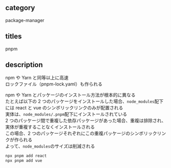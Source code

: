 ## category

package-manager

## titles

pnpm

## description

npm や Yarn と同等以上に高速  
ロックファイル（pnpm-lock.yaml）も作られる

npm や Yarn とパッケージのインストール方法が根本的に異なる  
たとえば以下の 2 つのパッケージをインストールした場合、`node_modules`配下には react と vue のシンボリックリンクのみが配置される  
実体は、`node_modules/.pnpm`配下にインストールされている  
2 つのパッケージ間で重複した依存パッケージがあった場合、重複は排除され、実体が重複することなくインストールされる  
この場合、2 つのパッケージそれぞれにこの重複パッケージのシンボリックリンクが作られる  
よって、`node_modules`のサイズは削減される

```sh
npx pnpm add react
npx pnpm add vue
```
